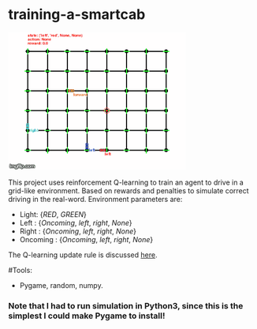 # training-a-smartcab

![Image](https://github.com/gmsardane/training-a-smartcab/blob/master/smartcab.gif)


This project uses reinforcement Q-learning to train an agent to drive in a grid-like environment. 
Based on rewards and penalties to simulate correct driving in the real-word. Environment parameters are:

+ Light: {*RED*, *GREEN*}
+ Left : {*Oncoming*, *left*, *right*, *None*}
+ Right : {*Oncoming*, *left*, *right*, *None*}
+ Oncoming : {*Oncoming*, *left*, *right*, *None*}

The Q-learning update rule is discussed [here](http://www.cs.rutgers.edu/~mlittman/courses/cps271/lect-16/node16.html).

#Tools:

+ Pygame, random, numpy.


### Note that I had to run simulation in Python3, since this is the simplest I could make Pygame to install!

